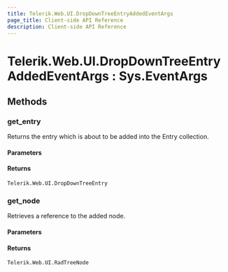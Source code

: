 ```yaml
---
title: Telerik.Web.UI.DropDownTreeEntryAddedEventArgs
page_title: Client-side API Reference
description: Client-side API Reference
---
```


# Telerik.Web.UI.DropDownTreeEntryAddedEventArgs : Sys.EventArgs 

## Methods

###  get_entry

Returns the entry which is about to be added into the Entry collection.

#### Parameters

#### Returns

`Telerik.Web.UI.DropDownTreeEntry` 

### get_node 

Retrieves a reference to the added node.

#### Parameters

#### Returns

`Telerik.Web.UI.RadTreeNode`